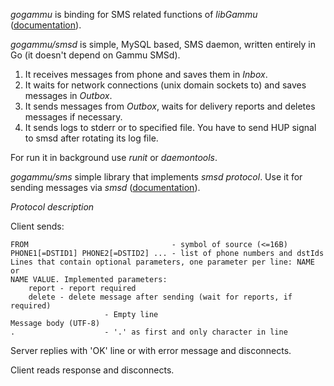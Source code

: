 *gogammu* is binding for SMS related functions of *libGammu*
([documentation](https://godoc.org/github.com/ziutek/gogammu)).

*gogammu/smsd* is simple, MySQL based, SMS daemon, written entirely in Go (it
doesn't depend on Gammu SMSd).

1. It receives messages from phone and saves them in *Inbox*.
2. It waits for network connections (unix domain sockets to) and saves messages
in *Outbox*.
3. It sends messages from *Outbox*, waits for delivery reports and deletes
messages if necessary.
4. It sends logs to stderr or to specified file. You have to send HUP signal to
smsd after rotating its log file.

For run it in background use *runit* or *daemontools*. 

*gogammu/sms* simple library that implements *smsd protocol*. Use it for sending
messages via *smsd*
([documentation](https://godoc.org/github.com/ziutek/gogammu/sms)).

*Protocol description*

Client sends:

	FROM                                - symbol of source (<=16B)
	PHONE1[=DSTID1] PHONE2[=DSTID2] ... - list of phone numbers and dstIds
	Lines that contain optional parameters, one parameter per line: NAME or
	NAME VALUE. Implemented parameters:
	    report - report required
	    delete - delete message after sending (wait for reports, if required)
	                     - Empty line
	Message body (UTF-8)
	.                    - '.' as first and only character in line

Server replies with 'OK' line or with error message and disconnects.

Client reads response and disconnects.
